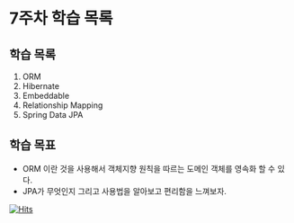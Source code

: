 # 7주차 학습 목록

## 학습 목록
1. ORM
2. Hibernate
3. Embeddable
4. Relationship Mapping
5. Spring Data JPA


## 학습 목표
- ORM 이란 것을 사용해서 객체지향 원칙을 따르는 도메인 객체를 영속화 할 수 있다.
- JPA가 무엇인지 그리고 사용법을 알아보고 편리함을 느껴보자.



[![Hits](https://hits.sh/p-ej.gitbook.io/devroad-backend/megatera-backend/introduction.svg)](https://hits.sh/p-ej.gitbook.io/devroad-backend/megatera-backend/introduction/)